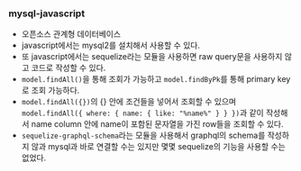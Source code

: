 ### mysql-javascript

- 오픈소스 관계형 데이터베이스
- javascript에서는 mysql2를 설치해서 사용할 수 있다.
- 또 javascript에서는 sequelize라는 모듈을 사용하면 raw query문을 사용하지 않고 코드로 작성할 수 있다.
- `model.findAll()`을 통해 조회가 가능하고 `model.findByPk`를 통해 primary key로 조회 가능하다.
- `model.findAll({})`의 {} 안에 조건들을 넣어서 조회할 수 있으며 `model.findAll({ where: { name: { like: "%name%" } } })`과 같이 작성해서 name column 안에 name이 포함된 문자열을 가진 row들을 조회할 수 있다.
- `sequelize-graphql-schema`라는 모듈을 사용해서 graphql의 schema를 작성하지 않과 mysql과 바로 연결할 수는 있지만 몇몇 sequelize의 기능을 사용할 수는 없었다.
